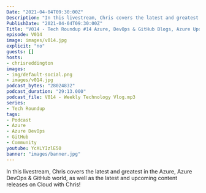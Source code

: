 ```yaml
---
Date: "2021-04-04T09:30:00Z"
Description: "In this livestream, Chris covers the latest and greatest in the Azure, Azure DevOps & GitHub world, as well as the latest and upcoming content releases on Cloud with Chris!"
PublishDate: "2021-04-04T09:30:00Z"
Title: "V014 - Tech Roundup #14 Azure, DevOps & GitHub Blogs, Azure Updates & New CloudWithChris content"
episode: V014
image: images/v014.jpg
explicit: "no"
guests: []
hosts:
- chrisreddington
images:
- img/default-social.png
- images/v014.jpg
podcast_bytes: "28024832"
podcast_duration: "29:13.000"
podcast_file: V014 - Weekly Technology Vlog.mp3
series:
- Tech Roundup
tags:
- Podcast
- Azure
- Azure DevOps
- GitHub
- Community
youtube: YcXLYIzlE50
banner: "images/banner.jpg"
---
```

In this livestream, Chris covers the latest and greatest in the Azure, Azure DevOps & GitHub world, as well as the latest and upcoming content releases on Cloud with Chris!